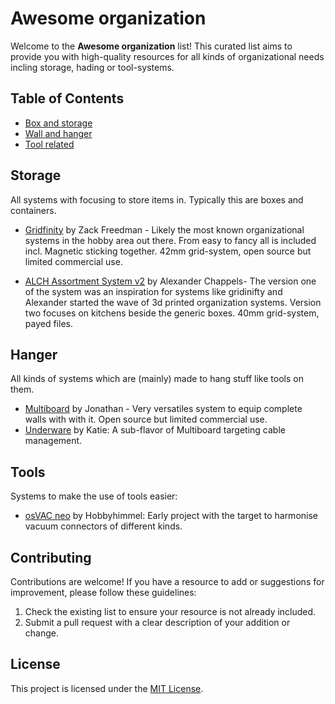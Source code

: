 # Awesome organization

Welcome to the **Awesome organization** list! This curated list aims to provide you with high-quality resources for all kinds of organizational needs incling storage, hading or tool-systems.

## Table of Contents

- [Box and storage](#storage)
- [Wall and hanger](#hanger)
- [Tool related](#tools)

## Storage
All systems with focusing to store items in. Typically this are boxes and containers. 

- [Gridfinity](https://gridfinity.xyz/) by Zack Freedman - Likely the most known organizational systems in the hobby area out there. From easy to fancy all is included incl. Magnetic sticking together. 42mm grid-system, open source but limited commercial use.

- [ALCH Assortment System v2](https://www.alch.shop/shop/assortment) by Alexander Chappels- The version one of the system was an inspiration for systems like gridinifty and Alexander started the wave of 3d printed organization systems. Version two focuses on kitchens beside the generic boxes. 40mm grid-system, payed files.

## Hanger
All kinds of systems which are (mainly) made to hang stuff like tools on them.
- [Multiboard](https://www.multiboard.io/) by Jonathan - Very versatiles system to equip complete walls with with it. Open source but limited commercial use.
- [Underware](https://www.printables.com/model/941161-underware-the-ultimate-cable-management-solution) by Katie: A sub-flavor of Multiboard targeting cable management. 

## Tools
Systems to make the use of tools easier:
- [osVAC neo](https://osvacneo.de/) by Hobbyhimmel: Early project with the target to harmonise vacuum connectors of different kinds. 

## Contributing

Contributions are welcome! If you have a resource to add or suggestions for improvement, please follow these guidelines:

1. Check the existing list to ensure your resource is not already included.
2. Submit a pull request with a clear description of your addition or change.

## License

This project is licensed under the [MIT License](LICENSE.md).